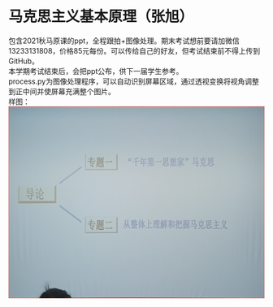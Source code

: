 # 马克思主义基本原理（张旭）
包含2021秋马原课的ppt，全程跟拍+图像处理。期末考试想前要请加微信13233131808，价格85元每份。可以传给自己的好友，但考试结束前不得上传到GitHub。  
本学期考试结束后，会把ppt公布，供下一届学生参考。  
process.py为图像处理程序，可以自动识别屏幕区域，通过透视变换将视角调整到正中间并使屏幕充满整个图片。  
样图：
![](example.jpg)
